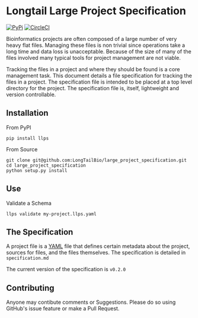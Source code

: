 # Longtail Large Project Specification

[![PyPi](https://img.shields.io/pypi/v/llps.svg)](https://pypi.org/project/llps/)
[![CircleCI](https://circleci.com/gh/LongTailBio/large_project_specification.svg?style=svg)](https://circleci.com/gh/LongTailBio/large_project_specification)

Bioinformatics projects are often composed of a large number of very heavy flat files. Managing these files is non trivial since operations take a long time and data loss is unacceptable. Because of the size of many of the files involved many typical tools for project management are not viable.

Tracking the files in a project and where they should be found is a core management task. This document details a file specification for tracking the files in a project. The specification file is intended to be placed at a top level directory for the project. The specification file is, itself, lightweight and version controllable.

## Installation

From PyPI
```
pip install llps
```

From Source
```
git clone git@github.com:LongTailBio/large_project_specification.git
cd large_project_specification
python setup.py install
```


## Use

Validate a Schema
```
llps validate my-project.llps.yaml
```

## The Specification

A project file is a [YAML](https://yaml.org/spec/1.2/spec.html) file that defines certain metadata about the project, sources for files, and the files themselves. The specification is detailed in `specification.md`

The current version of the specification is `v0.2.0`

## Contributing

Anyone may contibute comments or Suggestions. Please do so using GitHub's issue feature or make a Pull Request.




